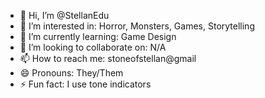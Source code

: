 - 👋 Hi, I’m @StellanEdu
- 👀 I’m interested in: Horror, Monsters, Games, Storytelling
- 🌱 I’m currently learning: Game Design
- 💞️ I’m looking to collaborate on: N/A
- 📫 How to reach me: stoneofstellan@gmail
- 😄 Pronouns: They/Them
- ⚡ Fun fact: I use tone indicators

<!---
StellanEdu/StellanEdu is a ✨ special ✨ repository because its `README.md` (this file) appears on your GitHub profile.
You can click the Preview link to take a look at your changes.
--->
